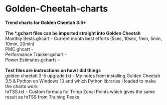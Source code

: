 # Golden-Cheetah-charts
<b>Trend charts for Golden Cheetah 3.5+</b><br/>
<br/>
<b>The *.gchart files can be imported straight into Golden Cheetah</b><br/>
Monthly Bests.ghcart - Current month best efforts (5sec, 10sec, 1min, 5min, 10min, 20min)<br/>
PMC.ghcart - <br/>
Performance Tracker.gchart - <br/>
Power Estimates.gcharts - <br/>
<br/>
<b>Text files are instructions on how I did things</b><br/>
golden cheetah 3-5 upgrade.txt - My notes from installing Golden Cheetah 3.5 & Python on Windows 10 and which Python libraries I loaded to make the charts work<br/>
hrTSS.txt - Custom formula for Trimp Zonal Points which gives the same result as hrTSS from Training Peaks<br/>
